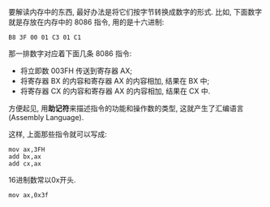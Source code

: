 要解读内存中的东西, 最好办法是将它们按字节转换成数字的形式. 比如, 下面数字就是存放在内存中的 8086 指令, 用的是十六进制: 

```
B8 3F 00 01 C3 01 C1
```

那一排数字对应着下面几条 8086 指令: 

- 将立即数 003FH 传送到寄存器 AX; 
- 将寄存器 BX 的内容和寄存器 AX 的内容相加, 结果在 BX 中; 
- 将寄存器 CX 的内容和寄存器 AX 的内容相加, 结果在 CX 中. 

方便起见, 用**助记符**来描述指令的功能和操作数的类型, 这就产生了汇编语言(Assembly Language). 

这样, 上面那些指令就可以写成: 

```
mov ax,3FH
add bx,ax
add cx,ax
```

16进制数常以0x开头. 

```
mov ax,0x3f
```